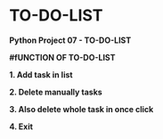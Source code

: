 # TO-DO-LIST

**Python Project 07 - TO-DO-LIST**

**#fUNCTION OF TO-DO-LIST**

**1. Add task in list**

**2. Delete manually tasks**

**3. Also delete whole task in once click**

**4. Exit**

